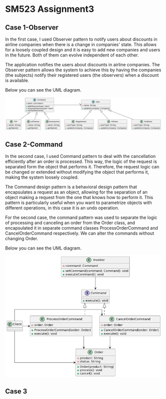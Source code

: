 # SM523 Assignment3

## Case 1-Observer

In the first case, I used Observer pattern to notify users about discounts in airline companies when there is a change in companies' state. This
allows for a loosely coupled design and it is easy to add new companies and users in the future. Both of them can evolve independent of each
other.

The application notifies the users about discounts in airline companies. The Observer pattern allows the system to achieve this by having the
companies (the subjects) notify their registered users (the observers) when a discount is available.

Below you can see the UML diagram.

![](./src/observer/observer_class_diagram.png)

## Case 2-Command

In the second case, I used Command pattern to deal with the cancellation efficiently after an order is processed. This way, the logic of the request
is separated form the object that performs it. Therefore, the request logic can be changed or extended without modifying the object that performs it,
making the system loosely coupled.

The Command design pattern is a behavioral design pattern that encapsulates a request as an object, allowing for the separation of an object making a
request from the one that knows how to perform it. This pattern is particularly useful when you want to parametrize objects with different operations,
in this case it is an undo operation.

For the second case, the command pattern was used to separate the logic of processing and canceling an order from the Order class, and encapsulated it
in separate command classes ProcessOrderCommand and CancelOrderCommand respectively. We can alter the commands without changing Order.

Below you can see the UML diagram.

![](./src/command/command_class_diagram.png)

## Case 3

